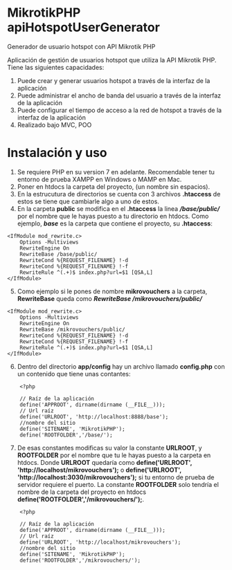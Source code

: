 # MikrotikPHP apiHotspotUserGenerator
Generador de usuario hotspot con API Mikrotik PHP 

Aplicación de gestión de usuarios hotspot que utiliza la API Mikrotik PHP. Tiene las siguientes capacidades:

1. Puede crear y generar usuarios hotspot a través de la interfaz de la aplicación
2. Puede administrar el ancho de banda del usuario a través de la interfaz de la aplicación
3. Puede configurar el tiempo de acceso a la red de hotspot a través de la interfaz de la aplicación
5. Realizado bajo MVC, POO


# Instalación y uso

1. Se requiere PHP en su version 7 en adelante. Recomendable tener tu entorno de prueba XAMPP en Windows o MAMP en Mac.
2. Poner en htdocs la carpeta del proyecto, (un nombre sin espacios).
3. En la estrucutura de directorios se cuenta con 3 archivos **.htaccess** de estos se tiene que cambiarle algo a uno de estos.
4. En la carpeta **public** se modifica en el **.htaccess** la linea ***/base/public/*** por el nombre que le hayas puesto a tu directorio en htdocs. Como ejemplo, ***base*** es la carpeta que contiene el proyecto, su **.htaccess**:

~~~
<IfModule mod_rewrite.c>
    Options -Multiviews
    RewriteEngine On
    RewriteBase /base/public/
    RewriteCond %{REQUEST_FILENAME} !-d
    RewriteCond %{REQUEST_FILENAME} !-f
    RewriteRule ^(.+)$ index.php?url=$1 [QSA,L]
</IfModule>
~~~

5. Como ejemplo si le pones de nombre **mikrovouchers** a la carpeta, **RewriteBase** queda como  ***RewriteBase /mikrovouchers/public/***

~~~
<IfModule mod_rewrite.c>
    Options -Multiviews
    RewriteEngine On
    RewriteBase /mikrovouchers/public/
    RewriteCond %{REQUEST_FILENAME} !-d
    RewriteCond %{REQUEST_FILENAME} !-f
    RewriteRule ^(.+)$ index.php?url=$1 [QSA,L]
</IfModule>
~~~

6. Dentro del directorio **app/config** hay un archivo llamado **config.php** con un contenido que tiene unas contantes:

~~~
    <?php 

    // Raíz de la aplicación
    define('APPROOT', dirname(dirname (__FILE__)));
    // Url raíz
    define('URLROOT', 'http://localhost:8888/base');
    //nombre del sitio
    define('SITENAME', 'MikrotikPHP');
    define('ROOTFOLDER','/base/');
~~~

7. De esas constantes modificas su valor la constante **URLROOT**, y **ROOTFOLDER** por el nombre que tu le hayas puesto a la carpeta en htdocs. Donde **URLROOT** quedaría como **define('URLROOT', 'http://localhost/mikrovouchers');** o **define('URLROOT', 'http://localhost:3030/mikrovouchers');** si tu entorno de prueba de servidor requiere el puerto. La constante **ROOTFOLDER** solo tendría el nombre  de la carpeta del proyecto en htdocs **define('ROOTFOLDER','/mikrovouchers/');**.

~~~
    <?php 

    // Raíz de la aplicación
    define('APPROOT', dirname(dirname (__FILE__)));
    // Url raíz
    define('URLROOT', 'http://localhost/mikrovouchers');
    //nombre del sitio
    define('SITENAME', 'MikrotikPHP');
    define('ROOTFOLDER','/mikrovouchers/');
~~~